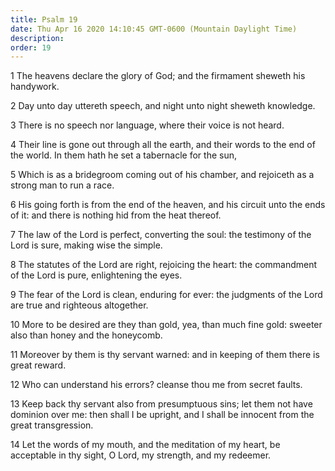 ```yaml
---
title: Psalm 19
date: Thu Apr 16 2020 14:10:45 GMT-0600 (Mountain Daylight Time)
description: 
order: 19
---
```


<p>
  1 The heavens declare the glory of God; and the firmament sheweth his
  handywork.
</p>
<p>2 Day unto day uttereth speech, and night unto night sheweth knowledge.</p>
<p>3 There is no speech nor language, where their voice is not heard.</p>
<p>
  4 Their line is gone out through all the earth, and their words to the end of
  the world. In them hath he set a tabernacle for the sun,
</p>
<p>
  5 Which is as a bridegroom coming out of his chamber, and rejoiceth as a
  strong man to run a race.
</p>
<p>
  6 His going forth is from the end of the heaven, and his circuit unto the ends
  of it: and there is nothing hid from the heat thereof.
</p>
<p>
  7 The law of the Lord is perfect, converting the soul: the testimony of the
  Lord is sure, making wise the simple.
</p>
<p>
  8 The statutes of the Lord are right, rejoicing the heart: the commandment of
  the Lord is pure, enlightening the eyes.
</p>
<p>
  9 The fear of the Lord is clean, enduring for ever: the judgments of the Lord
  are true and righteous altogether.
</p>
<p>
  10 More to be desired are they than gold, yea, than much fine gold: sweeter
  also than honey and the honeycomb.
</p>
<p>
  11 Moreover by them is thy servant warned: and in keeping of them there is
  great reward.
</p>
<p>12 Who can understand his errors? cleanse thou me from secret faults.</p>
<p>
  13 Keep back thy servant also from presumptuous sins; let them not have
  dominion over me: then shall I be upright, and I shall be innocent from the
  great transgression.
</p>
<p>
  14 Let the words of my mouth, and the meditation of my heart, be acceptable in
  thy sight, O Lord, my strength, and my redeemer.
</p>
